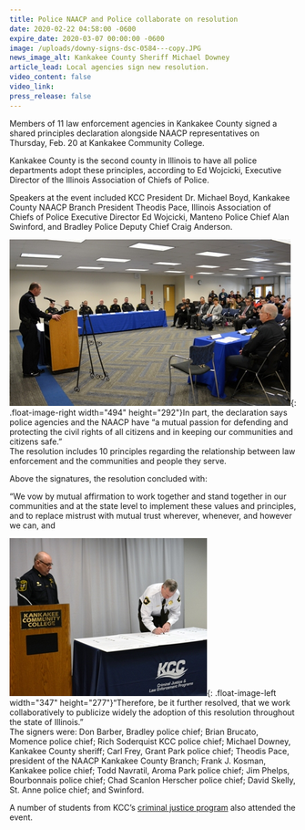 ```yaml
---
title: Police NAACP and Police collaborate on resolution
date: 2020-02-22 04:58:00 -0600
expire_date: 2020-03-07 00:00:00 -0600
image: /uploads/downy-signs-dsc-0584---copy.JPG
news_image_alt: Kankakee County Sheriff Michael Downey
article_lead: Local agencies sign new resolution.
video_content: false
video_link:
press_release: false
---
```


Members of 11 law enforcement agencies in Kankakee County signed a shared principles declaration alongside NAACP representatives on Thursday, Feb. 20 at Kankakee Community College.

Kankakee County is the second county in Illinois to have all police departments adopt these principles, according to Ed Wojcicki, Executive Director of the Illinois Association of Chiefs of Police.

Speakers at the event included KCC President Dr. Michael Boyd, Kankakee County NAACP Branch President Theodis Pace, Illinois Association of Chiefs of Police Executive Director Ed Wojcicki, Manteno Police Chief Alan Swinford, and Bradley Police Deputy Chief Craig Anderson.

![](/uploads/signing-ceremony-event-dsc-0599---copy.JPG){: .float-image-right width="494" height="292"}In part, the declaration says police agencies and the NAACP have “a mutual passion for defending and protecting the civil rights of all citizens and in keeping our communities and citizens safe.”&nbsp;<br>The resolution includes 10 principles regarding the relationship between law enforcement and the communities and people they serve.&nbsp;

Above the signatures, the resolution concluded with:

“We vow by mutual affirmation to work together and stand together in our communities and at the state level to implement these values and principles, and to replace mistrust with mutual trust wherever, whenever, and however we can, and&nbsp;

![](/uploads/downy-signs-dsc-0584---copy.JPG){: .float-image-left width="347" height="277"}“Therefore, be it further resolved, that we work collaboratively to publicize widely the adoption of this resolution throughout the state of Illinois.”<br>The signers were: Don Barber, Bradley police chief; Brian Brucato, Momence police chief; Rich Soderquist KCC police chief; Michael Downey, Kankakee County sheriff; Carl Frey, Grant Park police chief; Theodis Pace, president of the NAACP Kankakee County Branch; Frank J. Kosman, Kankakee police chief; Todd Navratil, Aroma Park police chief; Jim Phelps, Bourbonnais police chief; Chad Scanlon Herscher police chief; David Skelly, St. Anne police chief; and Swinford.

A number of students from KCC’s [criminal justice program](http://kcc.smartcatalogiq.com/2019-2020/Academic-Catalog/Program-Areas/Law-Enforcement-Legal-Studies/Criminal-Justice-AA) also attended the event.<br>&nbsp;